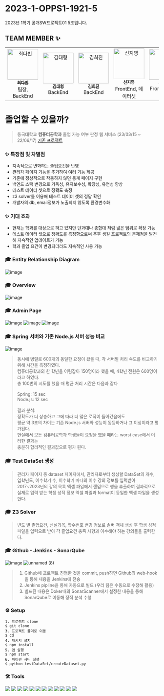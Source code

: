 # 2023-1-OPPS1-1921-5
2023년 1학기 공개SW프로젝트01 5조입니다.

## TEAM MEMBER ✨
<table>
  <tbody>
    <tr>
      <td align="center"  width="16.66%"><a href="https://github.com/dabeann"><img src="https://avatars.githubusercontent.com/u/127164905?v=4" width="100px;" alt="최다빈"/><br /><sub><b>최다빈</b></sub></a><br />팀장, BackEnd</td>
      <td align="center"  width="16.66%"><a href="https://github.com/pletain"><img src="https://avatars.githubusercontent.com/u/45763117?v=4" width="100px;" alt="김태형"/><br /><sub><b>김태형</b></sub></a><br />BackEnd</td>
      <td align="center"  width="16.66%"><a href="https://github.com/heejjinkim"><img src="https://avatars.githubusercontent.com/u/108065505?v=4" width="100px;" alt="김희진"/><br /><sub><b>김희진</b></sub></a><br />BackEnd</td>
      <td align="center"  width="16.66%"><a href="https://github.com/Sj0-0i"><img src="https://avatars.githubusercontent.com/u/80145172?v=4" width="100px;" alt="신지영"/><br /><sub><b>신지영</b></sub></a><br />FrontEnd, 데이터셋</td>
      <td align="center"  width="16.66%"><a href="https://github.com/eeheueklf"><img src="https://avatars.githubusercontent.com/u/92643238?v=4" width="100px;" alt="하유경"/><br /><sub><b>하유경</b></sub></a><br />FrontEnd, z3솔버</td>
      <td align="center"  width="16.66%"><a href="https://github.com/junnyange"><img src="https://avatars.githubusercontent.com/u/103040750?v=4" width="100px;" alt="허준상"/><br /><sub><b>허준상</b></sub></a><br />FrontEnd,z3솔버,Jenkins_Sonar</td>
  </tbody>
</table>

# 졸업할 수 있을까?
> 동국대학교 **컴퓨터공학과** 졸업 가능 여부 판정 웹 서비스 (23/03/15 ~ 22/06/17)
[기존 프로젝트](https://github.com/CSID-DGU/2022-2-OSSP1-MooMinn-4/blob/main/README.md)

### ✨ 특장점 및 차별점
- 지속적으로 변화하는 졸업요건을 반영
- 관리자 페이지 기능을 추가하여 여러 기능 제공
- 기존에 정상적으로 작동하지 않던 통계 페이지 구현
- 백엔드 스택 변경으로 가독성, 유지보수성, 확장성, 유연성 향상
- 테스트 데이터 셋으로 정확도 측정
- z3 solver를 이용해 테스트 데이터 셋의 정답 확인
- 개발자의 db, email정보가 노출되지 않도록 환경변수화


### ✨ 기대 효과
- 현재는 학과를 대상으로 하고 있지만 단과대나 종합대 처럼 넓은 범위로 확장 가능
- 테스트 데이터 셋으로 정확도를 측정함으로써 추후 생길 프로젝트의 문제점을 발견해 지속적인 업데이트가 가능
- 학과 졸업 요건이 변경되더라도 지속적인 사용 가능


### 🎓 Entity Relationship Diagram
![image](https://github.com/CSID-DGU/2023-1-OSSP1-1921-5/assets/127164905/0800c2c9-c30b-48a1-8cc5-63aece31d145)

### 🎓 Overview
![image](https://github.com/CSID-DGU/2023-1-OSSP1-1921-5/assets/127164905/8113c84a-be39-4518-8a2f-13733898568d)
### 🎓 Admin Page
![image](https://github.com/CSID-DGU/2023-1-OSSP1-1921-5/assets/127164905/901d394e-061c-4fec-9ef9-fd7a43d0b9db)
![image](https://github.com/CSID-DGU/2023-1-OSSP1-1921-5/assets/127164905/d634294e-b671-42c3-ab0b-bec5ff1280c6)
![image](https://github.com/CSID-DGU/2023-1-OSSP1-1921-5/assets/127164905/385b495f-e0ca-4166-8bcb-e4db8e08514a)
### 🎓 Spring 서버와 기존 Node.js 서버 성능 비교
![image](https://github.com/CSID-DGU/2023-1-OSSP1-1921-5/assets/127164905/1b04e5f4-1700-41ea-bafb-02ccfbc1cb06)
> 동시에 병렬로 600개의 동일한 요청이 왔을 때, 각 서버별 처리 속도를 비교하기 위해 시간을 측정하였다.<br>
> 컴퓨터공학과의 한 학년을 어림잡아 150명이라 했을 때, 4학년 전원은 600명이라고 하였다.<br>
> 총 100번의 시도를 했을 때 평균 처리 시간은 다음과 같다<br><br>
> Spring: 15 sec<br>
> Node.js: 12 sec<br><br>
> 결과 분석:<br>
> 정확도가 더 상승하고 그에 따라 더 많은 로직이 들어갔음에도<br>
> 평균 약 3초의 차이는 기존 Node.js 서버와 성능이 동등하거나 그 이상이라고 평가된다.<br>
> 현실에서 모든 컴퓨터공학과 학생들이 요청을 했을 때라는 worst case에서 이러한 결과는<br>
> 충분히 합리적인 결과값으로 평가 된다.


### 🎓 Test DataSet 생성
> 관리자 페이지 중 dataset 페이지에서, 관리자로부터 생성할 DataSet의 개수, 입학년도, 이수학기 수, 이수학기 마다의 
> 이수 강의 정보를 입력받아 2017~2023년의 강의 목록 엑셀 파일에서 랜덤으로 행을 추출하여 결과적으로 실제로 입력 받는
> 학생 성적 정보 엑셀 파일과 format이 동일한 엑셀 파일을 생성한다.

### 🎓 Z3 Solver
> 년도 별 졸업요건, 신설과목, 학수번호 변경 정보로 솔버 객체 생성 후 학생 성적 파일을 입력으로 받아 각 졸업요건 충족 사항과 이수해야 하는 강의들을 출력한다.

### 🎓 Github - Jenkins - SonarQube
![image](https://github.com/CSID-DGU/2023-1-OSSP1-1921-5/assets/127164905/d4fc83d7-3715-43c6-810b-96a72b560728)
![unnamed (8)](https://github.com/CSID-DGU/2023-1-OPPS1-1921-5/assets/103040750/c17c5377-e321-45b1-a81b-82f28b1347c9)
> 1. Github에 프로젝트 진행한 것을 commit, push하면 Github의 web-hook을 통해 내용을 Jenkins에 전송
> 2. Jenkins pipline을 통해 자동으로 빌드 (우리 팀은 수동으로 수정해 활용)
> 3. 빌드된 내용은 Doker내의 SonarScanner에서 설정한 내용을 통해 SonarQube로 이동해 정적 분석 수행


### ⚙️ Setup
```
1. 프로젝트 clone
$ git clone 
3. 프로젝트 폴더로 이동
$ cd 
4. 패키지 설치
$ npm install
5. 앱 실행
$ npm start
6. 파이썬 서버 실행
$ python testDataSet/createDataset.py
```
### 🛠️ Tools
<span><img src="https://img.shields.io/badge/GitHub-181717?style=flat-square&logo=github&logoColor=white"/></span>
<span><img src="https://img.shields.io/badge/VisualStudioCode-007ACC?style=flat-square&logo=VisualStudioCode&logoColor=white"/></span>
<span><img src="https://img.shields.io/badge/React-61DAFB?style=flat-square&logo=react&logoColor=black"/></span>
<span><img src="https://img.shields.io/badge/CSS3-1572B6?style=flat-square&logo=CSS3&logoColor=white"/></span>
<span><img src="https://img.shields.io/badge/JavaScript-F7DF1E?style=flat-square&logo=JavaScript&logoColor=black"/></span>
<span><img src="https://img.shields.io/badge/MySQL-4479A1?style=flat-square&logo=MySQL&logoColor=white"/></span>
<span><img src="https://img.shields.io/badge/Spring-6DB33F?style=flat-square&logo=Spring&logoColor=white"/></span>
<span><img src="https://img.shields.io/badge/IntelliJ_IDEA-000000?style=flat-square&logo=intellij-idea&logoColor=white"/></span>
<span><img src="https://img.shields.io/badge/Python-3776AB?style=flat-square&logo=Python&logoColor=white"/></span>
<span><img src="https://img.shields.io/badge/Docker-2496ED?style=flat-square&logo=Docker&logoColor=white"/></span>
<span><img src="https://img.shields.io/badge/Jenkins-D24939?style=flat-square&logo=Jenkins&logoColor=white"/></span>
<span><img src="https://img.shields.io/badge/SonarQube-4E9BCD?style=flat-square&logo=sonarqube&logoColor=white"/></span>


<!-- <span><img src="https://img.shields.io/badge/AWS-FF9900?style=flat-square&logo=AmazonAWS&logoColor=232F3E"/></span> -->

